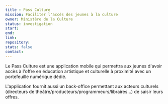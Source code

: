```yaml
---
title : Pass Culture
mission: Faciliter l'accès des jeunes à la culture
owner: Ministère de la Culture
status: investigation
start:
end:
link:
repository:
stats: false
contact:
---
```

Le Pass Culture est une application mobile qui permettra aux jeunes d'avoir accès à l'offre en éducation artistique et culturelle à proximité avec un portefeuille numérique dédié.

L'application fournit aussi un back-office permettant aux acteurs culturels (directeurs de théâtre/producteurs/programmeurs/libraires…) de saisir leurs offres.
